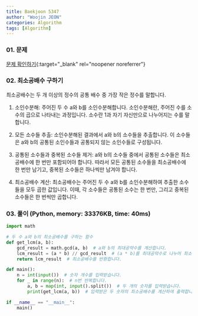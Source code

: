 ```yaml
---
title: Baekjoon 5347
author: "Woojin JEON"
categories: Algorithm
tags: [Algorithm]
---
```


### 01. 문제

[문제 확인하기](https://www.acmicpc.net/problem/5347){:target="_blank" rel="noopener noreferrer"}

### 02. 최소공배수 구하기

최소공배수는 두 개 이상의 정수의 공통 배수 중 가장 작은 정수를 말합니다.  

1. 소인수분해: 주어진 두 수 a와 b를 소인수분해합니다. 소인수분해란, 주어진 수를 소수의 곱으로 나타내는 과정입니다. 소수란 1과 자기 자신만으로 나누어지는 수를 말합니다.

2. 모든 소수들 추출: 소인수분해된 결과에서 a와 b의 소수들을 추출합니다. 이 소수들은 a와 b의 공통된 소인수들과 공통되지 않는 소인수들로 구성됩니다.

3. 공통된 소수들과 중복된 소수들 제거: a와 b의 소수들 중에서 공통된 소수들은 최소공배수에 한 번만 포함되어야 합니다. 따라서 모든 공통된 소수들을 최소공배수에 한 번만 남기고, 중복된 소수들은 하나씩만 남겨야 합니다.

4. 최소공배수 계산: 최소공배수는 주어진 두 수 a와 b를 소인수분해하여 추출한 소수들을 모두 곱한 값입니다. 이때, 각 소수들은 공통된 소수는 한 번만, 그리고 중복된 소수들은 한 번씩만 곱합니다.

### 03. 풀이 (Python, memory: 33376KB, time: 40ms)

```Python
import math

# 두 수 a와 b의 최소공배수를 구하는 함수
def get_lcm(a, b):
    gcd_result = math.gcd(a, b)  # a와 b의 최대공약수를 계산합니다.
    lcm_result = (a * b) // gcd_result  # (a * b)를 최대공약수로 나누어 최소공배수를 계산합니다.
    return lcm_result  # 최소공배수를 반환합니다.

def main():
    n = int(input())  # 숫자 개수를 입력받습니다.
    for _ in range(n):  # n번 반복합니다.
        a, b = map(int, input().split())  # 두 개의 숫자를 입력받습니다.
        print(get_lcm(a, b))  # 입력받은 두 숫자의 최소공배수를 계산하여 출력합니다.

if __name__ == "__main__":
    main()
```
